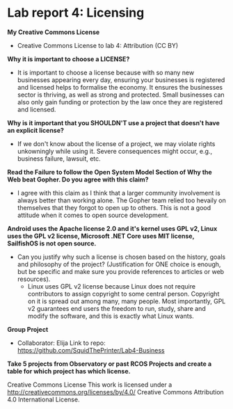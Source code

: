 # Lab report 4: Licensing

**My Creative Commons License** 
- Creative Commons License to lab 4: Attribution (CC BY)

**Why it is important to choose a LICENSE?**
- It is important to choose a license because with so many new businesses appearing every day, ensuring your businesses is registered and licensed helps to formalise the economy. It ensures the businesses sector is thriving, as well as strong and protected. Small businesses can also only gain funding or protection by the law once they are registered and licensed.

**Why is it important that you SHOULDN'T use a project that doesn't have an explicit license?**
- If we don't know about the license of a project, we may violate rights unkowningly while using it. Severe consequences might occur, e.g., business failure, lawsuit, etc.

**Read the Failure to follow the Open System Model Section of Why the Web beat Gopher. Do you agree with this claim?**
- I agree with this claim as I think that a larger community involvement is always better than working alone. The Gopher team relied too hevaily on themselves that they forgot to open up to others. This is not a good attitude when it comes to open source development. 

**Android uses the Apache license 2.0 and it's kernel uses GPL v2, Linux uses the GPL v2 license, Microsoft .NET Core uses MIT license, SailfishOS is not open source.**
- Can you justify why such a license is chosen based on the history, goals and philosophy of the project? (Justification for ONE choice is enough, but be specific and make sure you provide references to articles or web resources).
    - Linux uses GPL v2 license because Linux does not require contributors to assign copyright to some central person. Copyright on it is spread out among many, many people. Most importantly, GPL v2 guarantees end users the freedom to run, study, share and modify the software, and this is exactly what Linux wants.

    
**Group Project**
- Collaborator: Elija
Link to repo: https://github.com/SquidThePrinter/Lab4-Business

**Take 5 projects from Observatory or past RCOS Projects and create a table for which project has which license.**


Creative Commons License This work is licensed under a http://creativecommons.org/licenses/by/4.0/ Creative Commons Attribution 4.0 International License.
